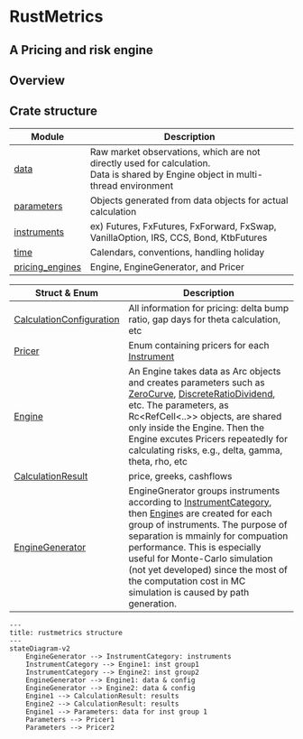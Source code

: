 # RustMetrics

## A Pricing and risk engine

## Overview

## Crate structure

| Module | Description |
| ------ | ----------- |
| [data](./src/data) | Raw market observations, which are not directly used for calculation. <br>  Data is shared by Engine object in multi-thread environment|
| [parameters](./src/parameters) | Objects generated from data objects for actual calculation |
| [instruments](./src/instruments) | ex) Futures, FxFutures, FxForward, FxSwap, VanillaOption, IRS, CCS, Bond, KtbFutures|
| [time](./src/time) | Calendars, conventions, handling holiday |
| [pricing_engines](./src/pricing_engines) | Engine, EngineGenerator, and Pricer |

| Struct \& Enum | Description |
|------- | ----------- |
|[CalculationConfiguration](./src/pricing_engines/calculation_configuration.rs) | All information for pricing: delta bump ratio, gap days for theta calculation, etc
| [Pricer](./src/pricing_engines/pricer.rs) | Enum containing pricers for each [Instrument](./src/instrument.rs) |
| [Engine](./src/pricing_engines/engine.rs) | An Engine takes data as Arc objects and creates parameters such as [ZeroCurve](./src/parameters/zero_curve.rs), [DiscreteRatioDividend](./src/parameters/discrete_ratio_dividend.rs), etc. The parameters, as Rc<RefCell<..>> objects, are shared only inside the Engine. Then the Engine excutes Pricers repeatedly for calculating risks, e.g., delta, gamma, theta, rho, etc|
| [CalculationResult](./src/pricing_engines/calculation_result.rs)| price, greeks, cashflows |
| [EngineGenerator](./src/pricing_engines/engine_generator.rs) | EngineGnerator groups instruments according to [InstrumentCategory](./src/pricing_engines/engine_generator.rs), then [Engine](./src/pricing_engines/engine.rs)s are created for each group of instruments. The purpose of separation is mmainly for compuation performance. This is especially useful for Monte-Carlo simulation (not yet developed) since the most of the computation cost in MC simulation is caused by path generation. |


```mermaid
---
title: rustmetrics structure
---
stateDiagram-v2
    EngineGenerator --> InstrumentCategory: instruments
    InstrumentCategory --> Engine1: inst group1
    InstrumentCategory --> Engine2: inst group2
    EngineGenerator --> Engine1: data & config
    EngineGenerator --> Engine2: data & config
    Engine1 --> CalculationResult: results
    Engine2 --> CalculationResult: results
    Engine1 --> Parameters: data for inst group 1
    Parameters --> Pricer1
    Parameters --> Pricer2
```
